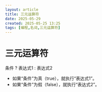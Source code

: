 ```yaml
---
layout: article
title: 三元运算符
date: 2025-05-29
created: 2025-05-25 13:25
tags: [编程,名词,三元运算符]
---
```

# 三元运算符

条件 ? 表达式1 : 表达式2

- 如果“条件”为真（true），就执行“表达式1”。
- 如果“条件”为假（false），就执行“表达式2”。